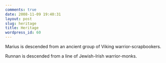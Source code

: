 ```yaml
---
comments: true
date: 2008-11-09 19:40:31
layout: post
slug: heritage
title: Heritage
wordpress_id: 60
---
```


Marius is descended from an ancient group of Viking warrior-scrapbookers.

Runnan is descended from a line of Jewish-Irish warrior-monks.
